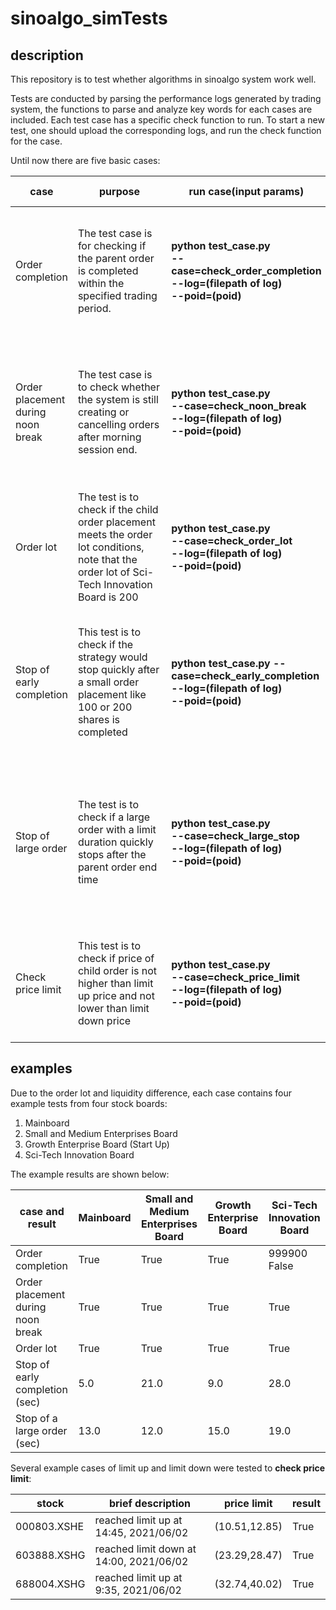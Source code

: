 # sinoalgo_simTests

## description
This repository is to test whether algorithms in sinoalgo system work well. 

Tests are conducted by parsing the performance logs generated by trading system, the functions to parse and analyze key words for each cases are included. Each test case has a specific check function to run. To start a new test, one should upload the corresponding logs, and run the check function for the case.

Until now there are five basic cases:

|case|purpose|run case(input params)|expected result|failed result|eg|
|----|----|---|---|----|----|
|Order completion|<div style="width: 100pt">The test case is for checking if the parent order is completed within the specified trading period.|**python test_case.py <br>--case=check\_order\_completion <br>--log=(filepath of log) <br>--poid=(poid)**|If the parent order is completed, returns true. Note that order lot is taken into consider.|If there are remaining shares after endtime, print filled size and return false.|10000(completed order)<br>True(normal)|
|Order placement during noon break|<div style="width: 100pt">The test case is to check whether the system is still creating or cancelling orders after morning session end.|**python test_case.py <br>--case=check\_noon\_break <br>--log=(filepath of log) <br>--poid=(poid)**|If there is no order placement during noon break, return true|If any order creating or cancelling request is made during noon break, the return false.|True(normal)|
|Order lot|<div style="width: 100pt">The test is to check if the child order placement meets the order lot conditions, note that the order lot of Sci-Tech Innovation Board is 200|**python test_case.py <br>--case=check\_order\_lot <br>--log=(filepath of log) <br>--poid=(poid)**|The child order size should be 100 shares or its integer multiples(>=200 for Sci-tech stocks), return true.|If any child order size does not meet the order lot condition, return false|True(normal)|
|Stop of early completion|<div style="width: 100pt">This test is to check if the strategy would stop quickly after a small order placement like 100 or 200 shares is completed|**python test_case.py --case=check\_early\_completion <br>--log=(filepath of log) <br>--poid=(poid)**|After a small parent order is completed, the strategy for the order should stop immediately. This case returns the interval between stop time and complete time.| The interval between stop time and complete time is large even with a strong liquidity|12(time interval)|
|Stop of large order|<div style="width: 100pt">The test is to check if a large order with a limit duration quickly stops after the parent order end time|**python test_case.py <br>--case=check\_large\_stop <br>--log=(filepath of log) <br>--poid=(poid)**|When it reach the end time of a parent order which is not completed yet, the strategy should stop immediately. This case returns the time interval between stop time and end time|The interval between stop time and end time is large even with a strong liquidity|15(time interval)|
|Check price limit|This test is to check if price of child order is not higher than limit up price and not lower than limit down price|**python test_case.py <br>--case=check\_price\_limit <br>--log=(filepath of log) <br>--poid=(poid)**|The price of every child order should not exceed the price limit, a successful test returns true|If any child order has a price exceeding the price limit, returns false|True(normal)|

## examples
Due to the order lot and liquidity difference, each case contains four example tests from four stock boards: 

1. Mainboard
2. Small and Medium Enterprises Board
3. Growth Enterprise Board (Start Up)
4. Sci-Tech Innovation Board

The example results are shown below:

|case and result|Mainboard|Small and Medium Enterprises Board|Growth Enterprise Board|Sci-Tech Innovation Board|
|---|---|---|---|---|
|Order completion|True|True|True|999900<br>False|
|Order placement during noon break|True|True|True|True|
|Order lot|True|True|True|True|
|Stop of early completion (sec)|5.0|21.0|9.0|28.0|
|Stop of a large order (sec)|13.0|12.0|15.0|19.0|

Several example cases of limit up and limit down were tested to **check price limit**:

|stock|brief description|price limit|result|
|---|---|---|---|
|000803.XSHE|reached limit up at 14:45, 2021/06/02|(10.51,12.85)|True|
|603888.XSHG|reached limit down at 14:00, 2021/06/02|(23.29,28.47)|True|
|688004.XSHG|reached limit up at 9:35, 2021/06/02|(32.74,40.02)|True|

